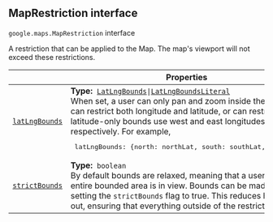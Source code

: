 
<h2 id="MapRestriction">MapRestriction interface</h2>
<p>
<code><span itemprop="path">google.maps</span>.<span itemprop="name">MapRestriction</span></code>
interface
</p>
<p>A restriction that can be applied to the Map. The map's viewport will not exceed these restrictions.</p>
<div class="devsite-table-wrapper"><table class="properties responsive" summary="interface MapRestriction - Properties">
<thead>
<tr><th colspan="2">Properties</th>
</tr></thead>
<tbody>
<tr id="MapRestriction.latLngBounds">
<td itemprop="property"><code><a class="secret-link" href="#MapRestriction.latLngBounds"><span>latLngBounds</span></a></code></td>
<td><div><strong>Type:</strong>&nbsp; <code><a href="LatLngBounds.md">LatLngBounds</a>|<a href="LatLngBoundsLiteral.md">LatLngBoundsLiteral</a></code></div>
<div class="desc">When set, a user can only pan and zoom inside the given bounds. Bounds can restrict both longitude and latitude, or can restrict latitude only. For latitude-only bounds use west and east longitudes of -180 and 180, respectively. For example, <pre><div class="devsite-code-button-wrapper"><div class="devsite-code-button gc-analytics-event material-icons devsite-dark-code-button" data-category="Site-Wide Custom Events" data-label="Dark Code Toggle" track-type="exampleCode" track-name="darkCodeToggle" tabindex="0" role="button" data-tooltip-align="b,c" data-tooltip="Dark code theme" aria-label="Dark code theme" data-title="Dark code theme"></div></div> latLngBounds: {north: northLat, south: southLat, west: -180, east: 180} </pre></div></td>
</tr>
<tr id="MapRestriction.strictBounds">
<td itemprop="property"><code><a class="secret-link" href="#MapRestriction.strictBounds"><span>strictBounds</span></a></code></td>
<td><div><strong>Type:</strong>&nbsp; <code>boolean</code></div>
<div class="desc">By default bounds are relaxed, meaning that a user can zoom out until the entire bounded area is in view. Bounds can be made more restrictive by setting the <code>strictBounds</code> flag to true. This reduces how far a user can zoom out, ensuring that everything outside of the restricted bounds stays hidden.</div></td>
</tr>
</tbody>
</table></div>
<script src="replace_links.js"></script>
